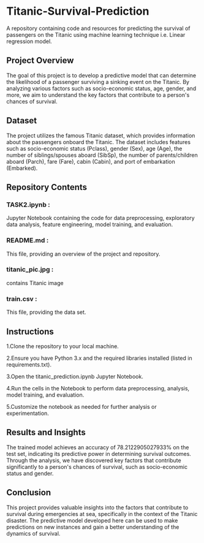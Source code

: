 # Titanic-Survival-Prediction
A repository containing code and resources for predicting the survival of passengers on the Titanic using machine learning technique i.e. Linear regression model.

## Project Overview
The goal of this project is to develop a predictive model that can determine the likelihood of a passenger surviving a sinking event on the Titanic. By analyzing various factors such as socio-economic status, age, gender, and more, we aim to understand the key factors that contribute to a person's chances of survival.

## Dataset
The project utilizes the famous Titanic dataset, which provides information about the passengers onboard the Titanic. The dataset includes features such as socio-economic status (Pclass), gender (Sex), age (Age), the number of siblings/spouses aboard (SibSp), the number of parents/children aboard (Parch), fare (Fare), cabin (Cabin), and port of embarkation (Embarked).

## Repository Contents
### TASK2.ipynb :
Jupyter Notebook containing the code for data preprocessing, exploratory data analysis, feature engineering, model training, and evaluation.  

### README.md : 
This file, providing an overview of the project and repository.  

### titanic_pic.jpg :
contains Titanic image  

### train.csv :
This file, providing the data set.  



## Instructions
1.Clone the repository to your local machine.  

2.Ensure you have Python 3.x and the required libraries installed (listed in requirements.txt).  

3.Open the titanic_prediction.ipynb Jupyter Notebook.  

4.Run the cells in the Notebook to perform data preprocessing, analysis, model training, and evaluation.  

5.Customize the notebook as needed for further analysis or experimentation.  


## Results and Insights
The trained model achieves an accuracy of 78.2122905027933% on the test set, indicating its predictive power in determining survival outcomes. Through the analysis, we have discovered key factors that contribute significantly to a person's chances of survival, such as socio-economic status and gender.

## Conclusion
This project provides valuable insights into the factors that contribute to survival during emergencies at sea, specifically in the context of the Titanic disaster. The predictive model developed here can be used to make predictions on new instances and gain a better understanding of the dynamics of survival.
